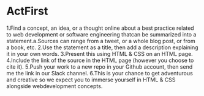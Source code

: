 # ActFirst
1.Find a concept, an idea, or a thought online about a best practice related to web development or software engineering thatcan be summarized into a statement.a.Sources can range from a tweet, or a whole blog post, or from a book, etc.
2.Use the statement as a title, then add a description explaining it in your own words.
3.Present this using HTML & CSS on an HTML page.
4.Include the link of the source in the HTML page (however you choose to cite it).
5.Push your work to a new repo in your Github account, then send me the link in our Slack channel.
6.This is your chance to get adventurous and creative so we expect you to immerse yourself in HTML & CSS alongside webdevelopment concepts.
